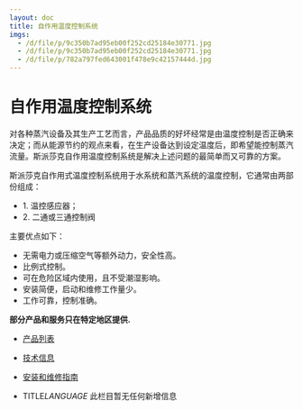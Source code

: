 ```yaml
---
layout: doc
title: 自作用温度控制系统
imgs:
  - /d/file/p/9c350b7ad95eb00f252cd25184e30771.jpg
  - /d/file/p/9c350b7ad95eb00f252cd25184e30771.jpg
  - /d/file/p/782a797fed643001f478e9c42157444d.jpg
---
```


# 自作用温度控制系统

对各种蒸汽设备及其生产工艺而言，产品品质的好坏经常是由温度控制是否正确来决定；而从能源节约的观点来看，在生产设备达到设定温度后，即希望能控制蒸汽流量。斯派莎克自作用温度控制系统是解决上述问题的最简单而又可靠的方案。

斯派莎克自作用式温度控制系统用于水系统和蒸汽系统的温度控制，它通常由两部份组成：

- 1\. 温控感应器；
- 2\. 二通或三通控制阀

主要优点如下：

- 无需电力或压缩空气等额外动力，安全性高。
- 比例式控制。
- 可在危险区域内使用，且不受潮湿影响。
- 安装简便，启动和维修工作量少。
- 工作可靠，控制准确。

**部分产品和服务只在特定地区提供.**

- [产品列表](<javascript:navactive(1);>)
- [技术信息](<javascript:navactive(2);>)
- [安装和维修指南](<javascript:navactive(3);>)

- TITLE*LANGUAGE*
  此栏目暂无任何新增信息
